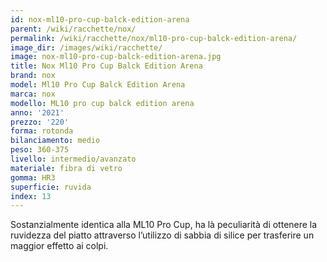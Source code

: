 ```yaml
---
id: nox-ml10-pro-cup-balck-edition-arena
parent: /wiki/racchette/nox/
permalink: /wiki/racchette/nox/ml10-pro-cup-balck-edition-arena/
image_dir: /images/wiki/racchette/
image: nox-ml10-pro-cup-balck-edition-arena.jpg
title: Nox Ml10 Pro Cup Balck Edition Arena
brand: nox
model: Ml10 Pro Cup Balck Edition Arena
marca: nox
modello: ML10 pro cup balck edition arena
anno: '2021'
prezzo: '220'
forma: rotonda
bilanciamento: medio
peso: 360-375
livello: intermedio/avanzato
materiale: fibra di vetro
gomma: HR3
superficie: ruvida
index: 13
---
```

Sostanzialmente identica alla ML10 Pro Cup, ha là peculiarità di ottenere la ruvidezza del piatto attraverso l’utilizzo di sabbia di silice per trasferire un maggior effetto ai colpi.